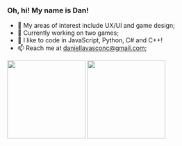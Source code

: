 ### Oh, hi! My name is Dan!

- 🔭 My areas of interest include UX/UI and game design;
- 🌱 Currently working on two games;
- 💬 I like to code in JavaScript, Python, C# and C++!
- 📫 Reach me at daniellavasconc@gmail.com;

 <div>

  <img height="180em" src="https://github-readme-stats.vercel.app/api?username=danmvas&show_icons=true&theme=dracula&include_all_commits=true&count_private=true"/>
  <img height="180em" src="https://github-readme-stats.vercel.app/api/top-langs/?username=danmvas&layout=compact&langs_count=16&theme=dracula"/>
</div>

<!--
**danmvas/danmvas** is a ✨ _special_ ✨ repository because its `README.md` (this file) appears on your GitHub profile.

Here are some ideas to get you started:

- 🔭 I’m currently working on ...
- 🌱 I’m currently learning ...
- 👯 I’m looking to collaborate on ...
- 🤔 I’m looking for help with ...
- 💬 Ask me about ...
- 📫 How to reach me: ...
- 😄 Pronouns: ...
- ⚡ Fun fact: ...
-->
